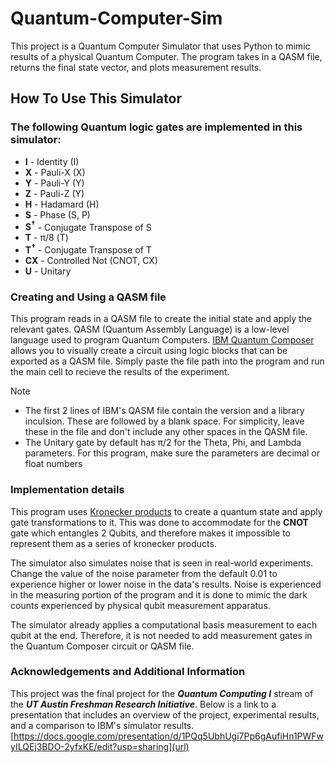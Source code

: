 # Quantum-Computer-Sim

This project is a Quantum Computer Simulator that uses Python to mimic results of a physical Quantum Computer. The program takes in a QASM file, returns the final state vector, and plots measurement results.

## How To Use This Simulator
### The following Quantum logic gates are implemented in this simulator:
* __I__ - Identity (I)
* __X__ - Pauli-X (X)
* __Y__ - Pauli-Y (Y)
* __Z__ - Pauli-Z (Y)
* __H__ - Hadamard (H)
* __S__ - Phase (S, P)
* __S<sup>†</sup>__ - Conjugate Transpose of S
* __T__ - π/8 (T)
* __T<sup>†</sup>__ - Conjugate Transpose of T
* __CX__ - Controlled Not (CNOT, CX)
* __U__ - Unitary

### Creating and Using a QASM file
This program reads in a QASM file to create the initial state and apply the relevant gates. QASM (Quantum Assembly Language) is a low-level language used to program Quantum Computers. 
[IBM Quantum Composer](https://quantum.ibm.com/composer/files/new) allows you to visually create a circuit using logic blocks that can be exported as a QASM file. Simply paste the file path into the program and run the main cell to recieve the results of the experiment.

> [!NOTE]
> * The first 2 lines of IBM's QASM file contain the version and a library inculsion. These are followed by a blank space. For simplicity, leave these in the file and don't include any other spaces in the QASM file.
> * The Unitary gate by default has π/2 for the Theta, Phi, and Lambda parameters. For this program, make sure the parameters are decimal or float numbers

### Implementation details
This program uses [Kronecker products](https://en.wikipedia.org/wiki/Kronecker_product) to create a quantum state and apply gate transformations to it. This was done to accommodate for the __CNOT__ gate which entangles 2 Qubits, and therefore makes it impossible to represent them as a series of kronecker products.

The simulator also simulates noise that is seen in real-world experiments. Change the value of the noise parameter from the default 0.01 to experience higher or lower noise in the data's results. Noise is experienced in the measuring portion of the program and it is done to mimic the dark counts experienced by physical qubit measurement apparatus.

The simulator already applies a computational basis measurement to each qubit at the end. Therefore, it is not needed to add measurement gates in the Quantum Composer circuit or QASM file.

### Acknowledgements and Additional Information
This project was the final project for the ___Quantum Computing I___ stream of the ___UT Austin Freshman Research Initiative___.
Below is a link to a presentation that includes an overview of the project, experimental results, and a comparison to IBM's simulator results.
[https://docs.google.com/presentation/d/1PQq5UbhUgi7Pp6gAufiHn1PWFwyILQEj3BDO-2yfxKE/edit?usp=sharing](url)

